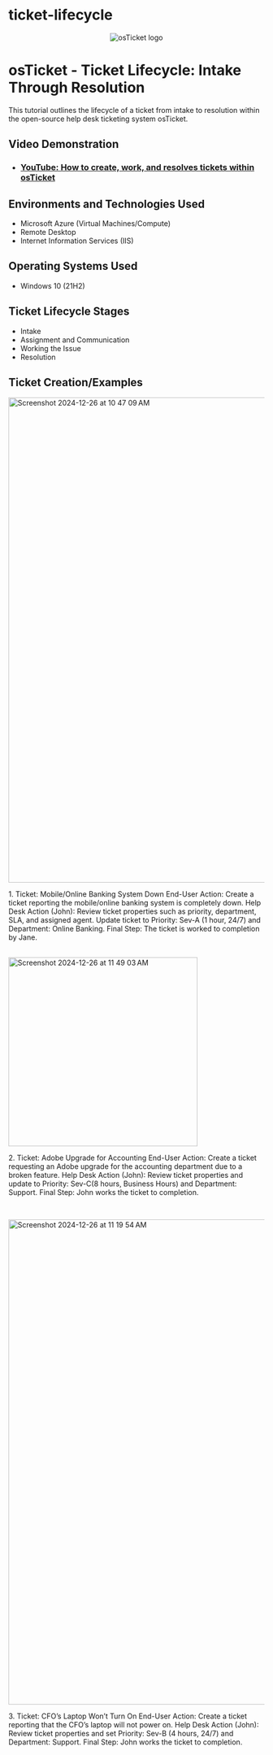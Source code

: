 # ticket-lifecycle

<p align="center">
<img src="https://i.imgur.com/Clzj7Xs.png" alt="osTicket logo"/>
</p>

<h1>osTicket - Ticket Lifecycle: Intake Through Resolution</h1>
This tutorial outlines the lifecycle of a ticket from intake to resolution within the open-source help desk ticketing system osTicket.<br />


<h2>Video Demonstration</h2>

- ### [YouTube: How to create, work, and resolves tickets within osTicket](https://www.youtube.com)

<h2>Environments and Technologies Used</h2>

- Microsoft Azure (Virtual Machines/Compute)
- Remote Desktop
- Internet Information Services (IIS)

<h2>Operating Systems Used </h2>

- Windows 10</b> (21H2)

<h2>Ticket Lifecycle Stages</h2>

- Intake
- Assignment and Communication
- Working the Issue
- Resolution

<h2>Ticket Creation/Examples</h2>

<p>

<img width="955" alt="Screenshot 2024-12-26 at 10 47 09 AM" src="https://github.com/user-attachments/assets/3fc9db3b-45db-4332-997a-951754976e16" />

</p>
<p>
1. Ticket: Mobile/Online Banking System Down
End-User Action: Create a ticket reporting the mobile/online banking system is completely down.
Help Desk Action (John): Review ticket properties such as priority, department, SLA, and assigned agent. Update ticket to Priority: Sev-A (1 hour, 24/7) and Department: Online Banking.
Final Step: The ticket is worked to completion by Jane.
</p>
<br />
<img width="372" alt="Screenshot 2024-12-26 at 11 49 03 AM" src="https://github.com/user-attachments/assets/787fc1f2-7585-4c56-8da4-7280eca6d95e" />


<p>

</p>
<p>
2. Ticket: Adobe Upgrade for Accounting
End-User Action: Create a ticket requesting an Adobe upgrade for the accounting department due to a broken feature.
Help Desk Action (John): Review ticket properties and update to Priority: Sev-C(8 hours, Business Hours) and Department: Support.
Final Step: John works the ticket to completion.
</p>
<br />

<p>
<img width="955" alt="Screenshot 2024-12-26 at 11 19 54 AM" src="https://github.com/user-attachments/assets/edf18a58-06ba-4fcb-944f-2154c42f8733" />

</p>
<p>
3. Ticket: CFO’s Laptop Won’t Turn On
End-User Action: Create a ticket reporting that the CFO’s laptop will not power on.
Help Desk Action (John): Review ticket properties and set Priority: Sev-B (4 hours, 24/7) and Department: Support.
Final Step: John works the ticket to completion.
</p>
<br />
